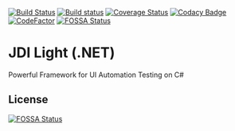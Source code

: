 [![Build Status](https://dev.azure.com/jdi-testing/jdi-light-csharp/_apis/build/status/jdi-light-csharp-CI)](https://dev.azure.com/jdi-testing/jdi-light-csharp/_build/latest?definitionId=1)
[![Build status](https://ci.appveyor.com/api/projects/status/6yn9d50ri64jxk8p?svg=true)](https://ci.appveyor.com/project/elv1s42/jdi-light-csharp)
[![Coverage Status](https://coveralls.io/repos/github/jdi-testing/jdi-light-csharp/badge.svg?branch=master)](https://coveralls.io/github/jdi-testing/jdi-light-csharp?branch=master)
[![Codacy Badge](https://api.codacy.com/project/badge/Grade/b8c4d86bc8ae462db5bd340bdaea4448)](https://www.codacy.com/app/42_/jdi-light-csharp?utm_source=github.com&amp;utm_medium=referral&amp;utm_content=jdi-testing/jdi-light-csharp&amp;utm_campaign=Badge_Grade)
[![CodeFactor](https://www.codefactor.io/repository/github/jdi-testing/jdi-light-csharp/badge)](https://www.codefactor.io/repository/github/jdi-testing/jdi-light-csharp)
[![FOSSA Status](https://app.fossa.io/api/projects/git%2Bgithub.com%2Fjdi-testing%2Fjdi-light-csharp.svg?type=shield)](https://app.fossa.io/projects/git%2Bgithub.com%2Fjdi-testing%2Fjdi-light-csharp?ref=badge_shield)

# JDI Light (.NET)
Powerful Framework for UI Automation Testing on C#


## License
[![FOSSA Status](https://app.fossa.io/api/projects/git%2Bgithub.com%2Fjdi-testing%2Fjdi-light-csharp.svg?type=large)](https://app.fossa.io/projects/git%2Bgithub.com%2Fjdi-testing%2Fjdi-light-csharp?ref=badge_large)
